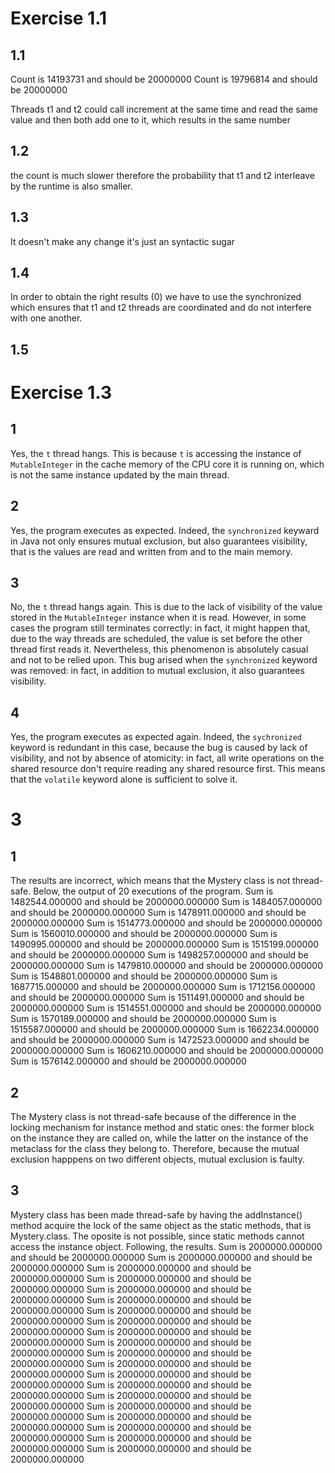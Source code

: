 # Exercise 1.1

## 1.1

Count is 14193731 and should be 20000000
Count is 19796814 and should be 20000000

Threads  t1 and t2 could call increment at the same time and read the same value and then both add one to it, which results in the same number

## 1.2

the count is much slower therefore the probability that t1 and t2 interleave by the runtime is also smaller.

## 1.3

It doesn't make any change it's just an syntactic sugar

## 1.4

In order to obtain the right results (0) we have to use the synchronized which ensures that t1 and t2 threads are coordinated and do not interfere with one another.

## 1.5


# Exercise 1.3

## 1
Yes, the `t` thread hangs. This is because `t` is accessing the instance of `MutableInteger` in the cache memory of the CPU core it is running on, which is not the same instance updated by the main thread.

## 2
Yes, the program executes as expected. Indeed, the `synchronized` keyward in Java not only ensures mutual exclusion, but also guarantees visibility, that is the values are read and written from and to the main memory.

## 3
No, the `t` thread hangs again. This is due to the lack of visibility of the value stored in the `MutableInteger` instance when it is read.
However, in some cases the program still terminates correctly: in fact, it might happen that, due to the way threads are scheduled, the value is set before the other thread first reads it. Nevertheless, this phenomenon is absolutely casual and not to be relied upon.
This bug arised when the `synchronized` keyword was removed: in fact, in addition to mutual exclusion, it also guarantees visibility.

## 4
Yes, the program executes as expected again. Indeed, the `sychronized` keyword is redundant in this case, because the bug is caused by lack of visibility, and not by absence of atomicity: in fact, all write operations on the shared resource don't require reading any shared resource first. This means that the `volatile` keyword alone is sufficient to solve it.

# 3
## 1
The results are incorrect, which means that the Mystery class is not thread-safe. Below, the output of 20 executions of the program.
Sum is 1482544.000000 and should be 2000000.000000
Sum is 1484057.000000 and should be 2000000.000000
Sum is 1478911.000000 and should be 2000000.000000
Sum is 1514773.000000 and should be 2000000.000000
Sum is 1560010.000000 and should be 2000000.000000
Sum is 1490995.000000 and should be 2000000.000000
Sum is 1515199.000000 and should be 2000000.000000
Sum is 1498257.000000 and should be 2000000.000000
Sum is 1479810.000000 and should be 2000000.000000
Sum is 1548801.000000 and should be 2000000.000000
Sum is 1687715.000000 and should be 2000000.000000
Sum is 1712156.000000 and should be 2000000.000000
Sum is 1511491.000000 and should be 2000000.000000
Sum is 1514551.000000 and should be 2000000.000000
Sum is 1570189.000000 and should be 2000000.000000
Sum is 1515587.000000 and should be 2000000.000000
Sum is 1662234.000000 and should be 2000000.000000
Sum is 1472523.000000 and should be 2000000.000000
Sum is 1606210.000000 and should be 2000000.000000
Sum is 1576142.000000 and should be 2000000.000000

## 2
The Mystery class is not thread-safe because of the difference in the locking mechanism for instance method and static ones: the former block on the instance they are called on, while the latter on the instance of the metaclass for the class they belong to. Therefore, because the mutual exclusion happpens on two different objects, mutual exclusion is faulty.

## 3
Mystery class has been made thread-safe by having the addInstance() method acquire the lock of the same object as the static methods, that is Mystery.class. The oposite is not possible, since static methods cannot access the instance object. Following, the results.
Sum is 2000000.000000 and should be 2000000.000000
Sum is 2000000.000000 and should be 2000000.000000
Sum is 2000000.000000 and should be 2000000.000000
Sum is 2000000.000000 and should be 2000000.000000
Sum is 2000000.000000 and should be 2000000.000000
Sum is 2000000.000000 and should be 2000000.000000
Sum is 2000000.000000 and should be 2000000.000000
Sum is 2000000.000000 and should be 2000000.000000
Sum is 2000000.000000 and should be 2000000.000000
Sum is 2000000.000000 and should be 2000000.000000
Sum is 2000000.000000 and should be 2000000.000000
Sum is 2000000.000000 and should be 2000000.000000
Sum is 2000000.000000 and should be 2000000.000000
Sum is 2000000.000000 and should be 2000000.000000
Sum is 2000000.000000 and should be 2000000.000000
Sum is 2000000.000000 and should be 2000000.000000
Sum is 2000000.000000 and should be 2000000.000000
Sum is 2000000.000000 and should be 2000000.000000
Sum is 2000000.000000 and should be 2000000.000000
Sum is 2000000.000000 and should be 2000000.000000
